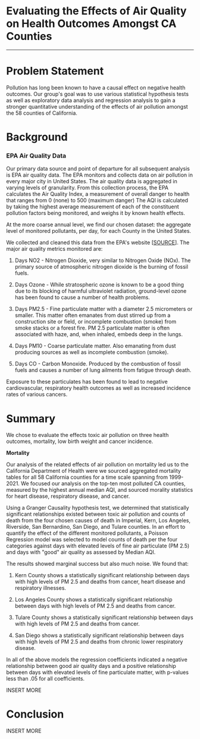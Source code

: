 # Evaluating the Effects of Air Quality on Health Outcomes Amongst CA Counties
---

# Problem Statement

Pollution has long been known to have a causal effect on negative health outcomes. Our group's goal was to use various statistical hypothesis tests as well as exploratory data analysis and regression analysis to gain a stronger quantitative understanding of the effects of air pollution amongst the 58 counties of California. 

# Background

### EPA Air Quality Data 

Our primary data source and point of departure for all subsequent analysis is EPA air quality data. The EPA monitors and collects data on air pollution in every major city in United States. The air quality data is aggregated in varying levels of granularity. From this collection process, the EPA calculates the Air Quality Index, a measurement of overall danger to health that ranges from 0 (none) to 500 (maximum danger) The AQI is calculated by taking the highest average measurement of each of the constituent pollution factors being monitored, and weighs it by known health effects. 

At the more coarse annual level, we find our chosen dataset: the aggregate level of monitored pollutants, per day, for each County in the United States. 

We collected and cleaned this data from the EPA's website [[SOURCE](https://aqs.epa.gov/aqsweb/airdata/download_files.html#Annual)]. The major air quality metrics monitored are:

1. Days NO2 - Nitrogen Dioxide, very similar to Nitrogen Oxide (NOx). The primary source of atmospheric nitrogen dioxide is the burning of fossil fuels. 

2. Days Ozone - While stratospheric ozone is known to be a good thing due to its blocking of harmful ultraviolet radiation, ground-level ozone has been found to cause a number of health problems. 

3. Days PM2.5 - Fine particulate matter with a diameter 2.5 micrometers or smaller. This matter often emanates from dust stirred up from a construction site or field, or incomplete combustion (smoke) from smoke stacks or a forest fire. PM 2.5 particulate matter is often associated with haze, and, when inhaled, embeds deep in the lungs. 

4. Days PM10 - Coarse particulate matter. Also emanating from dust producing sources as well as incomplete combustion (smoke).

5. Days CO - Carbon Monoxide. Produced by the combustion of fossil fuels and causes a number of lung ailments from fatigue through death.

Exposure to these particulates has been found to lead to negative cardiovascular, respiratory health outcomes as well as increased incidence rates of various cancers. 

# Summary

We chose to evaluate the effects toxic air pollution on three health outcomes, mortality, low birth weight and cancer incidence.

**Mortality**

Our analysis of the related effects of air pollution on mortality led us to the California Department of Health were we sourced aggregated mortality tables for all 58 California counties for a time scale spanning from 1999-2021. We focused our analysis on the top-ten most polluted CA counties, measured by the highest annual median AQI, and sourced morality statistics for heart disease, respiratory disease, and cancer. 

Using a Granger Causality hypothesis test, we determined that statistically significant relationships existed between toxic air pollution and counts of death from the four chosen causes of death in Imperial, Kern, Los Angeles, Riverside, San Bernardino, San Diego, and Tulare counties. In an effort to quantify the effect of the different monitored pollutants, a Poisson Regression model was selected to model counts of death per the four categories against days with elevated levels of fine air particulate (PM 2.5) and days with "good" air quality as assessed by Median AQI. 

The results showed marginal success but also much noise. We found that:

1. Kern County shows a statistically significant relationship between days with high levels of PM 2.5 and deaths from cancer, heart disease and respiratory illnesses. 

2. Los Angeles County shows a statistically significant relationship between days with high levels of PM 2.5 and deaths from cancer. 

3. Tulare County shows a statistically significant relationship between days with high levels of PM 2.5 and deaths from cancer. 

4. San Diego shows a statistically significant relationship between days with high levels of PM 2.5 and deaths from chronic lower respiratory disease. 

In all of the above models the regression coefficients indicated a negative relationship between good air quality days and a positive relationship between days with elevated levels of fine particulate matter, with p-values less than $.05$ for all coefficients. 


INSERT MORE

# Conclusion

INSERT MORE

